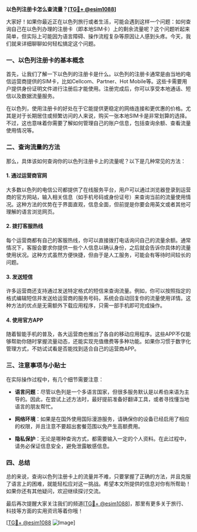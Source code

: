 **以色列注册卡怎么查流量？[[TG💪+ @esim1088](https://t.me/s/esim1088)]**

大家好！如果你最近正在以色列旅行或者生活，可能会遇到这样一个问题：如何查询自己在以色列办理的注册卡（即本地SIM卡）上的剩余流量呢？这个问题听起来简单，但实际上可能因为语言障碍、操作流程复杂等原因让人感到头疼。今天，我们就来详细聊聊如何轻松搞定这个问题。

### 一、以色列注册卡的基本概念

首先，让我们了解一下以色列的注册卡是什么。以色列的注册卡通常是由当地的电信运营商提供的SIM卡，比如Cellcom、Partner、Hot Mobile等。这些卡需要用户提供身份证明文件进行注册后才能使用。注册完成后，你可以享受本地通话、短信以及数据流量服务。

在以色列，使用注册卡的好处在于它能提供更稳定的网络连接和更优惠的价格。尤其是对于长期居住或频繁访问的人来说，购买一张本地SIM卡是非常划算的选择。不过，这也意味着你需要了解如何管理自己的账户信息，包括查询余额、查看流量使用情况等。

### 二、查询流量的方法

那么，具体该如何查询你的以色列注册卡上的流量呢？以下是几种常见的方法：

#### 1. **通过运营商官网**
大多数以色列的电信公司都提供了在线服务平台，用户可以通过浏览器登录到运营商的官方网站，输入相关信息（如手机号码或身份证号）来查询当前的流量使用情况。这种方法的优势在于界面直观，信息全面，但前提是你要会用英文或者其他可理解的语言浏览网页。

#### 2. **拨打客服热线**
每个运营商都有自己的客服热线，你可以直接拨打电话询问自己的流量余额。通常情况下，客服会要求你提供一些个人信息以确认身份，之后就会告诉你具体的流量使用状况。这种方式虽然方便快捷，但由于是人工服务，可能会有等待时间较长的问题。

#### 3. **发送短信**
许多运营商还支持通过发送特定格式的短信来查询流量。例如，你可以按照指定的格式编辑短信并发送给运营商的服务号码，系统会自动回复你的流量使用详情。这种方法的优点是无需额外下载应用程序，只需一部手机即可完成操作。

#### 4. **使用官方APP**
随着智能手机的普及，各大运营商也推出了各自的移动应用程序。这些APP不仅能够帮助你随时掌握流量动态，还能实现充值缴费等多种功能。如果你习惯于数字化管理方式，不妨试试看是否能找到适合自己的运营商APP。

### 三、注意事项与小贴士

在实际操作过程中，有几个细节需要注意：

- **语言问题**：尽管以色列是一个多语言国家，但很多服务默认是以希伯来语为主导的。因此，在尝试上述方法时，最好提前准备好翻译工具，或者寻找懂当地语言的朋友帮忙。
  
- **网络环境**：如果是在国外使用国际漫游服务，请确保你的设备已经启用了相应的权限，并且注意不要超出套餐范围以免产生高额费用。

- **隐私保护**：无论是哪种查询方式，都需要输入一定的个人资料。在此过程中，请务必保证信息安全，避免泄露敏感信息。

### 四、总结

总的来说，查询以色列注册卡上的流量并不难，只要掌握了正确的方法，并且克服了语言上的困难，就能轻松应对这一挑战。希望本文所提供的信息对你有所帮助！如果你还有其他疑问，欢迎继续探讨交流。

最后再次提醒大家关注我们的频道[[TG💪+ @esim1088](https://t.me/s/esim1088)]，那里有更多关于旅行、科技等方面的实用资讯等着你哦！

[[TG💪+ @esim1088](https://t.me/s/esim1088) ![Image](https://i.postimg.cc/4NQfJmqS/Snipaste-2025-05-13-00-14-12.png)]